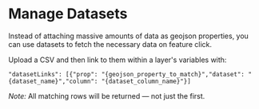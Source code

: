 # Manage Datasets

Instead of attaching massive amounts of data as geojson properties, you can use datasets to fetch the necessary data on feature click.

Upload a CSV and then link to them within a layer's variables with:

```
"datasetLinks": [{"prop": "{geojson_property_to_match}","dataset": "{dataset_name}","column": "{dataset_column_name}"}]
```

_Note:_ All matching rows will be returned — not just the first.
